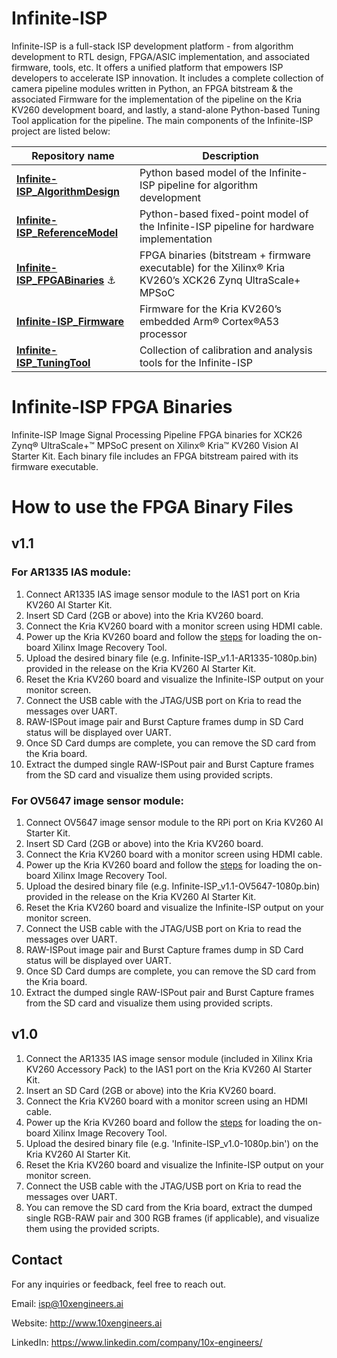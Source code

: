 # Infinite-ISP
Infinite-ISP is a full-stack ISP development platform - from algorithm development to RTL design, FPGA/ASIC implementation, and associated firmware, tools, etc. It offers a unified platform that empowers ISP developers to accelerate ISP innovation. It includes a complete collection of camera pipeline modules written in Python, an FPGA bitstream & the associated Firmware for the implementation of the pipeline on the Kria KV260 development board, and lastly, a stand-alone Python-based Tuning Tool application for the pipeline.  The main components of the Infinite-ISP project are listed below:

| Repository name        | Description      | 
| -------------  | ------------- |
| **[Infinite-ISP_AlgorithmDesign](https://github.com/xx-isp/infinite-isp)**                        | Python based model of the Infinite-ISP pipeline for algorithm development |
| **[Infinite-ISP_ReferenceModel](https://github.com/10xEngineersTech/Infinite-ISP_ReferenceModel)**                       | Python-based fixed-point model of the Infinite-ISP pipeline for hardware implementation |
| **[Infinite-ISP_FPGABinaries](https://github.com/10xEngineersTech/Infinite-ISP_FPGA_Binaries)** :anchor:                 | FPGA binaries (bitstream + firmware executable) for the Xilinx® Kria KV260’s XCK26 Zynq UltraScale+ MPSoC |
| **[Infinite-ISP_Firmware](https://github.com/10xEngineersTech/Infinite-ISP_Firmware)**                                   | Firmware for the Kria KV260’s embedded Arm® Cortex®A53 processor|
| **[Infinite-ISP_TuningTool](https://github.com/10xEngineersTech/Infinite-ISP_TuningTool)**                               | Collection of calibration and analysis tools for the Infinite-ISP |


# Infinite-ISP FPGA Binaries
Infinite-ISP Image Signal Processing Pipeline FPGA binaries for XCK26 Zynq® UltraScale+™ MPSoC present on Xilinx® Kria™ KV260 Vision AI Starter Kit. Each binary file includes an FPGA bitstream paired with its firmware executable.

# How to use the FPGA Binary Files

## v1.1
### For AR1335 IAS module:
1. Connect AR1335 IAS image sensor module to the IAS1 port on Kria KV260 AI Starter Kit.
2. Insert SD Card (2GB or above) into the Kria KV260 board.
3. Connect the Kria KV260 board with a monitor screen using HDMI cable.
4. Power up the Kria KV260 board and follow the [steps](https://docs.xilinx.com/r/en-US/ug1089-kv260-starter-kit/Ethernet-Recovery-Tool) for loading the on-board Xilinx Image Recovery Tool.
5. Upload the desired binary file (e.g. Infinite-ISP_v1.1-AR1335-1080p.bin) provided in the release on the Kria KV260 AI Starter Kit.
6. Reset the Kria KV260 board and visualize the Infinite-ISP output on your monitor screen.
7. Connect the USB cable with the JTAG/USB port on Kria to read the messages over UART.
8. RAW-ISPout image pair and Burst Capture frames dump in SD Card status will be displayed over UART.
9. Once SD Card dumps are complete, you can remove the SD card from the Kria board.
10. Extract the dumped single RAW-ISPout pair and Burst Capture frames from the SD card and visualize them using provided scripts.

### For OV5647 image sensor module:
1. Connect OV5647 image sensor module to the RPi port on Kria KV260 AI Starter Kit.
2. Insert SD Card (2GB or above) into the Kria KV260 board.
3. Connect the Kria KV260 board with a monitor screen using HDMI cable.
4. Power up the Kria KV260 board and follow the [steps](https://docs.xilinx.com/r/en-US/ug1089-kv260-starter-kit/Ethernet-Recovery-Tool) for loading the on-board Xilinx Image Recovery Tool.
5. Upload the desired binary file (e.g. Infinite-ISP_v1.1-OV5647-1080p.bin) provided in the release on the Kria KV260 AI Starter Kit.
6. Reset the Kria KV260 board and visualize the Infinite-ISP output on your monitor screen.
7. Connect the USB cable with the JTAG/USB port on Kria to read the messages over UART.
8. RAW-ISPout image pair and Burst Capture frames dump in SD Card status will be displayed over UART.
9. Once SD Card dumps are complete, you can remove the SD card from the Kria board.
10. Extract the dumped single RAW-ISPout pair and Burst Capture frames from the SD card and visualize them using provided scripts.

## v1.0
1. Connect the AR1335 IAS image sensor module (included in Xilinx Kria KV260 Accessory Pack) to the IAS1 port on the Kria KV260 AI Starter Kit.
2. Insert an SD Card (2GB or above) into the Kria KV260 board.
3. Connect the Kria KV260 board with a monitor screen using an HDMI cable.
4. Power up the Kria KV260 board and follow the [steps](https://docs.xilinx.com/r/en-US/ug1089-kv260-starter-kit/Ethernet-Recovery-Tool) for loading the on-board Xilinx Image Recovery Tool.
5. Upload the desired binary file (e.g. 'Infinite-ISP_v1.0-1080p.bin') on the Kria KV260 AI Starter Kit.
6. Reset the Kria KV260 board and visualize the Infinite-ISP output on your monitor screen.
7. Connect the USB cable with the JTAG/USB port on Kria to read the messages over UART.
8. You can remove the SD card from the Kria board, extract the dumped single RGB-RAW pair and 300 RGB frames (if applicable), and visualize them using the provided scripts.

## Contact
For any inquiries or feedback, feel free to reach out.

Email: isp@10xengineers.ai

Website: http://www.10xengineers.ai

LinkedIn: https://www.linkedin.com/company/10x-engineers/
